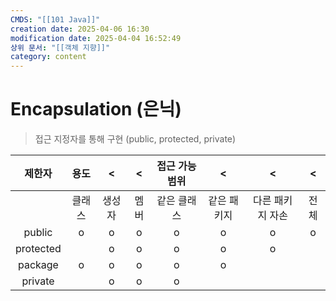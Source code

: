 ```yaml
---
CMDS: "[[101 Java]]"
creation date: 2025-04-06 16:30
modification date: 2025-04-04 16:52:49
상위 문서: "[[객체 지향]]"
category: content
---
```

# Encapsulation (은닉)

>
>  접근 지정자를 통해 구현 (public, protected, private)
>


|    제한자    | 용도  |  <  |  <  | 접근 가능 범위 |   <    |     <     |  <  |
| :-------: | :-: | :-: | :-: | :------: | :----: | :-------: | :-: |
|           | 클래스 | 생성자 | 멤버  |  같은 클래스  | 같은 패키지 | 다른 패키지 자손 | 전체  |
|  public   |  o  |  o  |  o  |    o     |   o    |     o     |  o  |
| protected |     |  o  |  o  |    o     |   o    |     o     |     |
|  package  |  o  |  o  |  o  |    o     |   o    |           |     |
|  private  |     |  o  |  o  |    o     |        |           |     |


